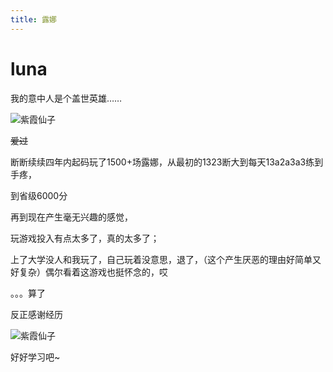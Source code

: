 ```yaml
---
title: 露娜
---
```


# luna

我的意中人是个盖世英雄……


![紫霞仙子](http://shp.qpic.cn/ishow/2735012115/1548055074_-695593207_32429_sProdImgNo_8.jpg/0)

~~爱过~~

断断续续四年内起码玩了1500+场露娜，从最初的1323断大到每天13a2a3a3练到手疼，

到省级6000分

再到现在产生毫无兴趣的感觉，

玩游戏投入有点太多了，真的太多了；

上了大学没人和我玩了，自己玩着没意思，退了，（这个产生厌恶的理由好简单又好复杂）偶尔看着这游戏也挺怀念的，哎

。。。算了

反正感谢经历

![紫霞仙子](http://shp.qpic.cn/ishow/2735012115/1548055074_-695593207_32429_sProdImgNo_8.jpg/0)

好好学习吧~

